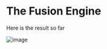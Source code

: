 # The Fusion Engine

Here is the result so far

![image](https://github.com/user-attachments/assets/1c13fdc9-aebe-43da-bad5-c050143a1f44)
